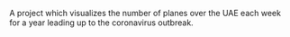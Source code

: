 A project which visualizes the number of planes over the UAE each week for a year leading up to the coronavirus outbreak.
